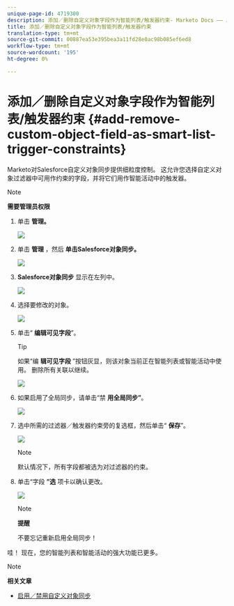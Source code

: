 ```yaml
---
unique-page-id: 4719300
description: 添加／删除自定义对象字段作为智能列表/触发器约束- Marketo Docs —— 产品文档
title: 添加／删除自定义对象字段作为智能列表/触发器约束
translation-type: tm+mt
source-git-commit: 00887ea53e395bea3a11fd28e0ac98b085ef6ed8
workflow-type: tm+mt
source-wordcount: '195'
ht-degree: 0%

---
```



# 添加／删除自定义对象字段作为智能列表/触发器约束 {#add-remove-custom-object-field-as-smart-list-trigger-constraints}

Marketo对Salesforce自定义对象同步提供细粒度控制。 这允许您选择自定义对象过滤器中可用作约束的字段，并将它们用作智能活动中的触发器。

>[!NOTE]
>
>**需要管理员权限**

1. 单击 **管理。**

   ![](assets/image2014-12-10-13-3a9-3a47.png)

1. 单击 **管理** ，然后 **单击Salesforce对象同步。**

   ![](assets/image2015-12-11-15-3a11-3a41.png)

1. **Salesforce对象同步** 显示在左列中。

   ![](assets/image2015-12-11-15-3a15-3a15.png)

1. 选择要修改的对象。

   ![](assets/image2014-12-10-13-3a10-3a11.png)

1. 单击“ **编辑可见字段**”。

   >[!TIP]
   >
   >如果“编 **辑可见字段** ”按钮灰显，则该对象当前正在智能列表或智能活动中使用。 删除所有关联以继续。

   ![](assets/image2014-12-10-13-3a10-3a25.png)

1. 如果启用了全局同步，请单击“禁 **用全局同步”**。

   ![](assets/image2014-12-10-13-3a10-3a36.png)

1. 选中所需的过滤器／触发器约束旁的复选框，然后单击“ **保存**”。

   ![](assets/image2014-12-10-13-3a10-3a47.png)

   >[!NOTE]
   >
   >默认情况下，所有字段都被选为对过滤器的约束。

1. 单击“字段 **”选** 项卡以确认更改。

   ![](assets/image2014-12-10-13-3a10-3a56.png)

   >[!NOTE]
   >
   >**提醒**
   >
   >
   >不要忘记重新启用全局同步！

哇！ 现在，您的智能列表和智能活动的强大功能已更多。

>[!NOTE]
>
>**相关文章**
>
>* [启用／禁用自定义对象同步](enable-disable-custom-object-sync.md)

>



